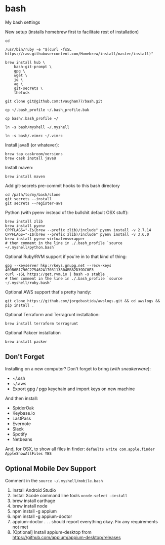 # bash
My bash settings

New setup (installs homebrew first to facilitate rest of installation)
```
cd

/usr/bin/ruby -e "$(curl -fsSL https://raw.githubusercontent.com/Homebrew/install/master/install)"

brew install hub \
    bash-git-prompt \
    gpg \
    wget \
    jq \
    ag \
    git-secrets \
    thefuck

git clone git@github.com:tvaughan77/bash.git

cp ~/.bash_profile ~/.bash_profile.bak

cp bash/.bash_profile ~/

ln -s bash/myshell ~/.myshell

ln -s bash/.vimrc ~/.vimrc
```

Install java8 (or whatever):
```
brew tap caskroom/versions
brew cask install java8
```

Install maven:
```
brew install maven
```

Add git-secrets pre-commit hooks to this bash directory
```
cd /path/to/my/bash/clone
git secrets --install
git secrets --register-aws
```

Python (with pyenv instead of the bullshit default OSX stuff):
```
brew install zlib
brew install pyenv
CPPFLAGS="-I$(brew --prefix zlib)/include" pyenv install -v 2.7.14
CPPFLAGS="-I$(brew --prefix zlib)/include" pyenv install -v 3.6.0
brew install pyenv-virtualenvwrapper
# then comment in the line in ./.bash_profile `source ~/.myshell/python.bash`
```

Optional Ruby/RVM support if you're in to that kind of thing:
```
gpg --keyserver hkp://keys.gnupg.net --recv-keys 409B6B1796C275462A1703113804BB82D39DC0E3
curl -sSL https://get.rvm.io | bash -s stable
# then comment in the line in ./.bash_profile `source ~/.myshell/ruby.bash`
```

Optional AWS support that's pretty handy:
```
git clone https://github.com/jorgebastida/awslogs.git && cd awslogs && pip install .
```

Optional Terraform and Terragrunt installation:
```
brew install terraform terragrunt
```

Optional Pakcer installation
```
brew install packer
```

## Don't Forget
Installing on a new computer?  Don't forget to bring (*with sneakerware*):

* ~/.ssh
* ~/.aws
* Export gpg / pgp keychain and import keys on new machine

And then install:
* SpiderOak
* Keybase.io
* LastPass
* Evernote
* Slack
* Spotify
* Netbeans

And, for OSX, to show all files in finder: `defaults write com.apple.finder AppleShowAllFiles YES`

## Optional Mobile Dev Support
Comment in the `source ~/.myshell/mobile.bash`
1. Install Android Studio
2. Install Xcode command line tools `xcode-select —install`
3. brew install carthage
4. brew install node
5. npm install -g appium
6. npm install -g appium-doctor
7. appium-doctor  . . . should report everything okay.  Fix any requirements not met
8. [Optional] Install appium-desktop from https://github.com/appium/appium-desktop/releases
